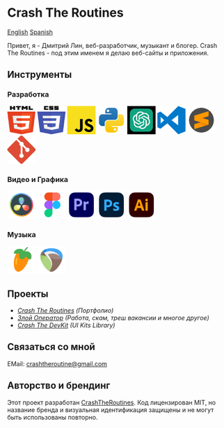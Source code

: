 # Crash The Routines

[English](../README.md) [Spanish](README_ES.md)

Привет, я - Дмитрий Лин, веб-разработчик, музыкант и блогер.
Crash The Routines - под этим именем я делаю веб-сайты и приложения.

## Инструменты

### Разработка

<img src="../assets/svg/html5.svg" width="65" height="65"> <img src="../assets/svg/css3.svg" width="65" height="65"> <img src="../assets/svg/JS.svg" width="65" height="65"> <img src="../assets/svg/python.svg" width="65" height="65"> <img src="../assets/svg/chatgpt.svg" width="65" height="65" color="green">
<img src="../assets/svg/visual-studio-code-logo-svgrepo-com.svg" width="65" height="65"> <img src="../assets/svg/sublime-text-svgrepo-com.svg" width="65" height="65"> <img src="../assets/svg/git-icon-logo-svgrepo-com.svg" width="65" height="65">

<!-- <img src="../assets/svg/React.svg" width="65" height="65"> <img src="../assets/svg/typescript-logo-svgrepo-com.svg" width="65" height="65"> -->

### Видео и Графика

<img src="../assets/svg/davinci.svg" width="65" height="65"> <img src="../assets/svg/figma-svgrepo-com.svg" width="65" height="65"> <img src="../assets/svg/adobe-premiere-svgrepo-com.svg" width="65" height="65">
<img src="../assets/svg/adobe-photoshop-svgrepo-com.svg" width="65" height="65"> <img src="../assets/svg/adobe-illustrator-svgrepo-com.svg" width="65" height="65">

### Музыка

<img src="../assets/svg/flstudio.svg" width="65" height="65"> <img src="../assets/svg/reaper.svg" width="65" height="65">

## Проекты

- _[Crash The Routines](https://crashtheroutines.netlify.app/ru) (Портфолио)_
- _[Злой Оператор](https://www.youtube.com/@ZloiOperator) (Работа, скам, треш вакансии и многое другое)_
- _[Crash The DevKit](https://github.com/crashtheroutines/crashthedevkits) (UI Kits Library)_

## Связаться со мной

EMail: crashtheroutine@gmail.com

## Авторство и брендинг

Этот проект разработан [CrashTheRoutines](https://crashtheroutines.netlify.app).
Код лицензирован MIT, но название бренда и визуальная идентификация защищены и не могут быть использованы повторно.
